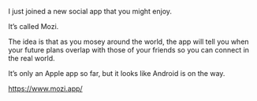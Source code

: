 I just joined a new social app that you might enjoy.

It’s called Mozi.

The idea is that as you mosey around the world, the app will tell you when your future plans overlap with those of your friends so you can connect in the real world.

It’s only an Apple app so far, but it looks like Android is on the way.

[<span class="invisible">https://www.</span><span class="">mozi.app/</span><span class="invisible"></span>](https://www.mozi.app/)